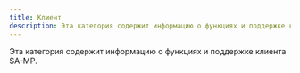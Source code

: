 ```yaml
---
title: Клиент
description: Эта категория содержит информацию о функциях и поддержке клиента SA-MP.
---
```


Эта категория содержит информацию о функциях и поддержке клиента SA-MP.
